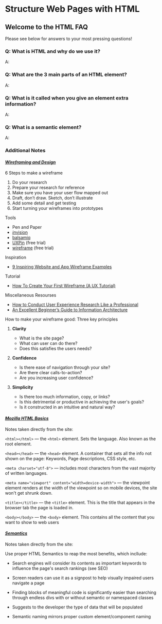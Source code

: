 # Structure Web Pages with HTML

## Welcome to the HTML FAQ

Please see below for answers to your most pressing questions!

### Q: What is HTML and why do we use it?

A:

### Q: What are the 3 main parts of an HTML element?

A:

### Q: What is it called when you give an element extra information?

A:

### Q: What is a semantic element?

A:

### **Additional Notes**

#### [*Wireframing and Design*](https://careerfoundry.com/en/blog/ux-design/how-to-create-your-first-wireframe/)

6 Steps to make a wireframe

1. Do your research
2. Prepare your research for reference
3. Make sure you have your user flow mapped out
4. Draft, don’t draw. Sketch, don’t illustrate
5. Add some detail and get testing
6. Start turning your wireframes into prototypes

Tools

- Pen and Paper
- [*in*vision](https://www.invisionapp.com/)
- [balsamiq](https://balsamiq.com/)
- [UXPin](https://www.uxpin.com/) (free trial)
- [wireframe](https://wireframe.cc/) (free trial)

Inspiration

- [9 Inspiring Website and App Wireframe Examples](https://careerfoundry.com/en/blog/ux-design/website-app-wireframe-examples/)

Tutorial

- [How To Create Your First Wireframe (A UX Tutorial)](https://www.youtube.com/watch?v=qpH7-KFWZRI)

Miscellaneous Resourses

- [How to Conduct User Experience Research Like a Professional](https://careerfoundry.com/en/blog/ux-design/how-to-conduct-user-experience-research-like-a-professional/)
- [An Excellent Beginner’s Guide to Information Architecture](https://careerfoundry.com/en/blog/ux-design/a-beginners-guide-to-information-architecture/)

How to make your wireframe good: Three key principles

1. **Clarity**
    - What is the site page?
    - What can user can do there?
    - Does this satisfies the users needs?

2. **Confidence**
    - Is there ease of navigation through your site?
    - Are there clear calls-to-action?
    - Are you increasing user confidence?

3. **Simplicity**
    - Is there too much information, copy, or links?
    - Is this detrimental or productive in achieving the user's goals?
    - Is it constructed in an intuitive and natural way?

#### [*Mozilla HTML Basics*](https://developer.mozilla.org/en-US/docs/Learn/Getting_started_with_the_web/HTML_basics)

Notes taken directly from the site:

`<html></html>` — the `<html>` element. Sets the language. Also known as the root element.

`<head></head>` — the `<head>` element. A container that sets all the info not shown on the page: Keywords, Page descriptions, CSS style, etc.

`<meta charset="utf-8">` — includes most characters from the vast majority of written languages.

`<meta name="viewport" content="width=device-width">` — the viewpoint element renders at the width of the viewpoint so on mobile devices, the site won't get shrunk down.

`<title></title>` — the `<title>` element. This is the title that appears in the browser tab the page is loaded in.

`<body></body>` — the `<body>` element. This contains all the content that you want to show to web users

#### [*Semantics*](https://developer.mozilla.org/en-US/docs/Glossary/Semantics)

Notes taken directly from the site:

Use proper HTML Semantics to reap the most benefits, which incllude:

- Search engines will consider its contents as important keywords to influence the page's search rankings (see SEO)

- Screen readers can use it as a signpost to help visually impaired users navigate a page

- Finding blocks of meaningful code is significantly easier than searching through endless divs with or without semantic or namespaced classes

- Suggests to the developer the type of data that will be populated

- Semantic naming mirrors proper custom element/component naming
